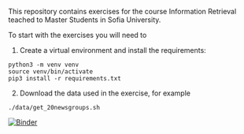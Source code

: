 This repository contains exercises for the course Information Retrieval teached to Master Students in Sofia University.

To start with the exercises you will need to

1. Create a virtual environment and install the requirements:
```
python3 -m venv venv
source venv/bin/activate
pip3 install -r requirements.txt
```
2. Download the data used in the exercise, for example
```
./data/get_20newsgroups.sh
```

[![Binder](https://mybinder.org/badge.svg)](https://mybinder.org/v2/gh/pgencheva/information_retrieval_fmi/tree/lucene_exercise/lucene_exercise)
